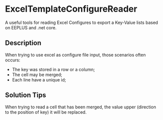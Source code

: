 # ExcelTemplateConfigureReader

A useful tools for reading Excel Configures to export a Key-Value lists based on EEPLUS and .net core.

## Description

When trying to use excel as configure file input, those scenarios often occurs:

- The key was stored in a row or a column;
- The cell may be merged;
- Each line have a unique id;

## Solution Tips

When trying to read a cell that has been merged, the value upper (direction to the position of key) it will be replaced.
